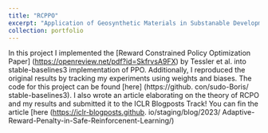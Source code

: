 ```yaml
---
title: "RCPPO"
excerpt: "Application of Geosynthetic Materials in Substanable Development. <br/><img src="/images/Vertiver. png >"
collection: portfolio
---
```

In this project I implemented the [Reward Constrained Policy Optimization Paper] (https://openreview.net/pdf?id=SkfrvsA9FX) by
Tessler et al. into stable-baselines3 implementation of PPO.
Additionally, I reproduced the original results by tracking my experiments using weights and biases. The code for this project
can be found [here] (https://github. con/sudo-Boris/ stable-baselines3). I also wrote an article elaborating on the
theory of RCPO and my results and submitted it to the ICLR Blogposts Track! You can fin the article [here (https://iclr-blogposts.github. io/staging/blog/2023/
Adaptive-Reward-Penalty-in-Safe-Reinforcenent-Learning/)



